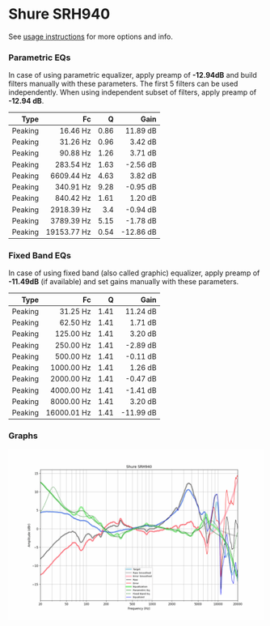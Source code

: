 # Shure SRH940
See [usage instructions](https://github.com/jaakkopasanen/AutoEq#usage) for more options and info.

### Parametric EQs
In case of using parametric equalizer, apply preamp of **-12.94dB** and build filters manually
with these parameters. The first 5 filters can be used independently.
When using independent subset of filters, apply preamp of **-12.94 dB**.

| Type    | Fc          |    Q | Gain      |
|--------:|------------:|-----:|----------:|
| Peaking | 16.46 Hz    | 0.86 | 11.89 dB  |
| Peaking | 31.26 Hz    | 0.96 | 3.42 dB   |
| Peaking | 90.88 Hz    | 1.26 | 3.71 dB   |
| Peaking | 283.54 Hz   | 1.63 | -2.56 dB  |
| Peaking | 6609.44 Hz  | 4.63 | 3.82 dB   |
| Peaking | 340.91 Hz   | 9.28 | -0.95 dB  |
| Peaking | 840.42 Hz   | 1.61 | 1.20 dB   |
| Peaking | 2918.39 Hz  | 3.4  | -0.94 dB  |
| Peaking | 3789.39 Hz  | 5.15 | -1.78 dB  |
| Peaking | 19153.77 Hz | 0.54 | -12.86 dB |

### Fixed Band EQs
In case of using fixed band (also called graphic) equalizer, apply preamp of **-11.49dB**
(if available) and set gains manually with these parameters.

| Type    | Fc          |    Q | Gain      |
|--------:|------------:|-----:|----------:|
| Peaking | 31.25 Hz    | 1.41 | 11.24 dB  |
| Peaking | 62.50 Hz    | 1.41 | 1.71 dB   |
| Peaking | 125.00 Hz   | 1.41 | 3.20 dB   |
| Peaking | 250.00 Hz   | 1.41 | -2.89 dB  |
| Peaking | 500.00 Hz   | 1.41 | -0.11 dB  |
| Peaking | 1000.00 Hz  | 1.41 | 1.26 dB   |
| Peaking | 2000.00 Hz  | 1.41 | -0.47 dB  |
| Peaking | 4000.00 Hz  | 1.41 | -1.41 dB  |
| Peaking | 8000.00 Hz  | 1.41 | 3.20 dB   |
| Peaking | 16000.01 Hz | 1.41 | -11.99 dB |

### Graphs
![](./Shure%20SRH940.png)
